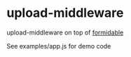 # upload-middleware

upload-middleware on top of [formidable][1]

See examples/app.js for demo code

[1]: https://github.com/felixge/node-formidable
